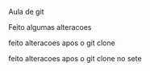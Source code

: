 Aula de git

Feito algumas alteracoes

feito alteracoes apos o git clone

feito alteracoes apos o git clone no sete